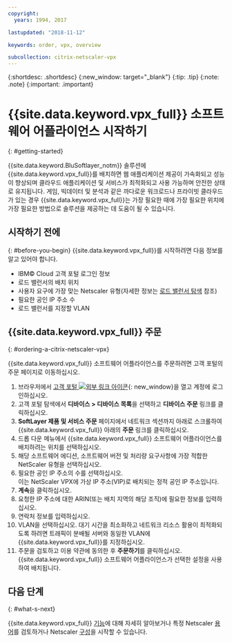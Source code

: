 ```yaml
---
copyright:
  years: 1994, 2017

lastupdated: "2018-11-12"

keywords: order, vpx, overview

subcollection: citrix-netscaler-vpx
---
```


{:shortdesc: .shortdesc}
{:new_window: target="_blank"}
{:tip: .tip}
{:note: .note}
{:important: .important}

# {{site.data.keyword.vpx_full}} 소프트웨어 어플라이언스 시작하기
{: #getting-started}

{{site.data.keyword.BluSoftlayer_notm}} 솔루션에 {{site.data.keyword.vpx_full}}를 배치하면 웹 애플리케이션 제공이 가속화되고 성능이 향상되며 클라우드 애플리케이션 및 서비스가 최적화되고 사용 가능하며 안전한 상태로 유지됩니다. 게임, 빅데이터 및 분석과 같은 까다로운 워크로드나 프라이빗 클라우드가 있는 경우 {{site.data.keyword.vpx_full}}는 가장 필요한 때에 가장 필요한 위치에 가장 필요한 방법으로 솔루션을 제공하는 데 도움이 될 수 있습니다.

## 시작하기 전에
{: #before-you-begin}
{{site.data.keyword.vpx_full}}를 시작하려면 다음 정보를 알고 있어야 합니다.

* IBM© Cloud 고객 포털 로그인 정보
* 로드 밸런서의 배치 위치
* 사용자 요구에 가장 맞는 Netscaler 유형(자세한 정보는 [로드 밸런서 탐색](/docs/infrastructure/loadbalancer-service?topic=loadbalancer-service-explore) 참조)
* 필요한 공인 IP 주소 수
* 로드 밸런서를 지정할 VLAN

## {{site.data.keyword.vpx_full}} 주문
{: #ordering-a-citrix-netscaler-vpx}

{{site.data.keyword.vpx_full}} 소프트웨어 어플라이언스를 주문하려면 고객 포털의 주문 페이지로 이동하십시오.

1. 브라우저에서 [고객 포털 ![외부 링크 아이콘](../../icons/launch-glyph.svg "외부 링크 아이콘")](https://control.softlayer.com/){: new_window}을 열고 계정에 로그인하십시오.
2. 고객 포털 탐색에서 **디바이스 > 디바이스 목록**을 선택하고 **디바이스 주문** 링크를 클릭하십시오.
3. **SoftLayer 제품 및 서비스 주문** 페이지에서 네트워크 섹션까지 아래로 스크롤하여 {{site.data.keyword.vpx_full}} 아래의 **주문** 링크를 클릭하십시오.
4. 드롭 다운 메뉴에서 {{site.data.keyword.vpx_full}} 소프트웨어 어플라이언스를 배치하려는 위치를 선택하십시오.  
5. 해당 소프트웨어 에디션, 소프트웨어 버전 및 처리량 요구사항에 가장 적합한 NetScaler 유형을 선택하십시오.
6. 필요한 공인 IP 주소의 수를 선택하십시오.  
	이는 NetScaler VPX에 가상 IP 주소(VIP)로 배치되는 정적 공인 IP 주소입니다.
7. **계속**을 클릭하십시오.
8. 요청한 IP 주소에 대한 ARIN(또는 배치 지역의 해당 조직)에 필요한 정보를 입력하십시오.
9. 연락처 정보를 입력하십시오.
10. VLAN을 선택하십시오.
	대기 시간을 최소화하고 네트워크 리소스 활용이 최적화되도록 하려면 트래픽이 분배될 서버와 동일한 VLAN에 {{site.data.keyword.vpx_full}}를 지정하십시오.
11. 주문을 검토하고 이용 약관에 동의한 후 **주문하기**를 클릭하십시오. {{site.data.keyword.vpx_full}} 소프트웨어 어플라이언스가 선택한 설정을 사용하여 배치됩니다.

## 다음 단계
{: #what-s-next}

{{site.data.keyword.vpx_full}} [기능](/docs/infrastructure/citrix-netscaler-vpx?topic=citrix-netscaler-vpx-about-citrix-netscaler-vpx)에 대해 자세히 알아보거나 특정 Netscaler [용어](/docs/infrastructure/citrix-netscaler-vpx?topic=citrix-netscaler-vpx-citrix-netscaler-vpx-terminology)를 검토하거나 Netscaler [구성](/docs/infrastructure/citrix-netscaler-vpx?topic=citrix-netscaler-vpx-basic-load-balancing-configuration)을 시작할 수 있습니다.
